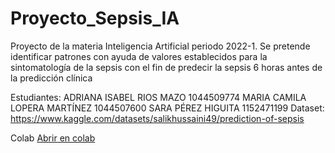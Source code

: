# Proyecto_Sepsis_IA
Proyecto de la materia Inteligencia Artificial periodo 2022-1.
Se pretende identificar patrones con ayuda de valores establecidos para la sintomatología de la sepsis con el fin de predecir la sepsis 6 horas antes de la predicción clínica

Estudiantes: ADRIANA ISABEL RIOS MAZO 1044509774
MARIA CAMILA LOPERA MARTÍNEZ 1044507600
SARA PÉREZ HIGUITA  1152471199
Dataset: https://www.kaggle.com/datasets/salikhussaini49/prediction-of-sepsis


Colab [Abrir en colab](https://colab.research.google.com/drive/1gzx6JX5oagV_ZqHH7bof3GoTPxYAnIGS?hl=es#scrollTo=tK-seimrB3ta)

